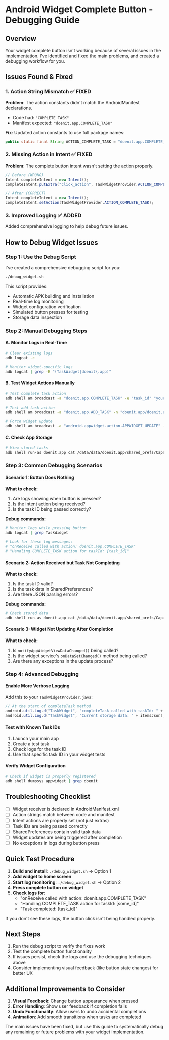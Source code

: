# Android Widget Complete Button - Debugging Guide

## Overview
Your widget complete button isn't working because of several issues in the implementation. I've identified and fixed the main problems, and created a debugging workflow for you.

## Issues Found & Fixed

### 1. **Action String Mismatch** ✅ FIXED
**Problem**: The action constants didn't match the AndroidManifest declarations.
- Code had: `"COMPLETE_TASK"`
- Manifest expected: `"doenit.app.COMPLETE_TASK"`

**Fix**: Updated action constants to use full package names:
```java
public static final String ACTION_COMPLETE_TASK = "doenit.app.COMPLETE_TASK";
```

### 2. **Missing Action in Intent** ✅ FIXED
**Problem**: The complete button intent wasn't setting the action properly.
```java
// Before (WRONG)
Intent completeIntent = new Intent();
completeIntent.putExtra("click_action", TaskWidgetProvider.ACTION_COMPLETE_TASK);

// After (CORRECT)
Intent completeIntent = new Intent();
completeIntent.setAction(TaskWidgetProvider.ACTION_COMPLETE_TASK);
```

### 3. **Improved Logging** ✅ ADDED
Added comprehensive logging to help debug future issues.

## How to Debug Widget Issues

### Step 1: Use the Debug Script
I've created a comprehensive debugging script for you:

```bash
./debug_widget.sh
```

This script provides:
- Automatic APK building and installation
- Real-time log monitoring
- Widget configuration verification
- Simulated button presses for testing
- Storage data inspection

### Step 2: Manual Debugging Steps

#### A. Monitor Logs in Real-Time
```bash
# Clear existing logs
adb logcat -c

# Monitor widget-specific logs
adb logcat | grep -E "(TaskWidget|doenit\.app)"
```

#### B. Test Widget Actions Manually
```bash
# Test complete task action
adb shell am broadcast -a "doenit.app.COMPLETE_TASK" -e "task_id" "your_task_id" -n "doenit.app/doenit.app.TaskWidgetProvider"

# Test add task action
adb shell am broadcast -a "doenit.app.ADD_TASK" -n "doenit.app/doenit.app.TaskWidgetProvider"

# Force widget update
adb shell am broadcast -a "android.appwidget.action.APPWIDGET_UPDATE" -n "doenit.app/doenit.app.TaskWidgetProvider"
```

#### C. Check App Storage
```bash
# View stored tasks
adb shell run-as doenit.app cat /data/data/doenit.app/shared_prefs/CapacitorStorage.xml
```

### Step 3: Common Debugging Scenarios

#### Scenario 1: Button Does Nothing
**What to check:**
1. Are logs showing when button is pressed?
2. Is the intent action being received?
3. Is the task ID being passed correctly?

**Debug commands:**
```bash
# Monitor logs while pressing button
adb logcat | grep TaskWidget

# Look for these log messages:
# "onReceive called with action: doenit.app.COMPLETE_TASK"
# "Handling COMPLETE_TASK action for taskId: [task_id]"
```

#### Scenario 2: Action Received but Task Not Completing
**What to check:**
1. Is the task ID valid?
2. Is the task data in SharedPreferences?
3. Are there JSON parsing errors?

**Debug commands:**
```bash
# Check stored data
adb shell run-as doenit.app cat /data/data/doenit.app/shared_prefs/CapacitorStorage.xml | grep -A10 -B10 "Item"
```

#### Scenario 3: Widget Not Updating After Completion
**What to check:**
1. Is `notifyAppWidgetViewDataChanged()` being called?
2. Is the widget service's `onDataSetChanged()` method being called?
3. Are there any exceptions in the update process?

### Step 4: Advanced Debugging

#### Enable More Verbose Logging
Add this to your `TaskWidgetProvider.java`:
```java
// At the start of completeTask method
android.util.Log.d("TaskWidget", "completeTask called with taskId: " + taskId);
android.util.Log.d("TaskWidget", "Current storage data: " + itemsJson);
```

#### Test with Known Task IDs
1. Launch your main app
2. Create a test task
3. Check logs for the task ID
4. Use that specific task ID in your widget tests

#### Verify Widget Configuration
```bash
# Check if widget is properly registered
adb shell dumpsys appwidget | grep doenit
```

## Troubleshooting Checklist

- [ ] Widget receiver is declared in AndroidManifest.xml
- [ ] Action strings match between code and manifest
- [ ] Intent actions are properly set (not just extras)
- [ ] Task IDs are being passed correctly
- [ ] SharedPreferences contain valid task data
- [ ] Widget updates are being triggered after completion
- [ ] No exceptions in logs during button press

## Quick Test Procedure

1. **Build and install**: `./debug_widget.sh` → Option 1
2. **Add widget to home screen**
3. **Start log monitoring**: `./debug_widget.sh` → Option 2
4. **Press complete button on widget**
5. **Check logs for**:
   - "onReceive called with action: doenit.app.COMPLETE_TASK"
   - "Handling COMPLETE_TASK action for taskId: [some_id]"
   - "Task completed: [task_id]"

If you don't see these logs, the button click isn't being handled properly.

## Next Steps

1. Run the debug script to verify the fixes work
2. Test the complete button functionality
3. If issues persist, check the logs and use the debugging techniques above
4. Consider implementing visual feedback (like button state changes) for better UX

## Additional Improvements to Consider

1. **Visual Feedback**: Change button appearance when pressed
2. **Error Handling**: Show user feedback if completion fails
3. **Undo Functionality**: Allow users to undo accidental completions
4. **Animation**: Add smooth transitions when tasks are completed

The main issues have been fixed, but use this guide to systematically debug any remaining or future problems with your widget implementation.

